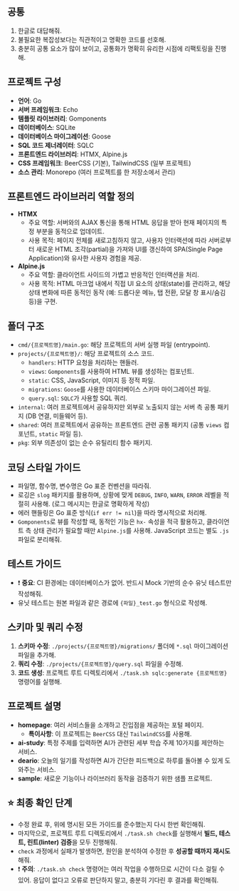 ## 공통

1.  한글로 대답해줘.
2.  불필요한 복잡성보다는 직관적이고 명확한 코드를 선호해.
3.  충분히 공통 요소가 많이 보이고, 공통화가 명확히 유리한 시점에 리팩토링을 진행해.

## 프로젝트 구성

- **언어**: Go
- **서버 프레임워크**: Echo
- **템플릿 라이브러리**: Gomponents
- **데이터베이스**: SQLite
- **데이터베이스 마이그레이션**: Goose
- **SQL 코드 제너레이터**: SQLC
- **프론트엔드 라이브러리**: HTMX, Alpine.js
- **CSS 프레임워크**: BeerCSS (기본), TailwindCSS (일부 프로젝트)
- **소스 관리**: Monorepo (여러 프로젝트를 한 저장소에서 관리)

## 프론트엔드 라이브러리 역할 정의

- **HTMX**
  - 주요 역할: 서버와의 AJAX 통신을 통해 HTML 응답을 받아 현재 페이지의 특정 부분을 동적으로 업데이트.
  - 사용 목적: 페이지 전체를 새로고침하지 않고, 사용자 인터랙션에 따라 서버로부터 새로운 HTML 조각(partial)을 가져와 UI를 갱신하여 SPA(Single Page Application)와 유사한 사용자 경험을 제공.
- **Alpine.js**
  - 주요 역할: 클라이언트 사이드의 가볍고 반응적인 인터랙션을 처리.
  - 사용 목적: HTML 마크업 내에서 직접 UI 요소의 상태(state)를 관리하고, 해당 상태 변화에 따른 동적인 동작 (예: 드롭다운 메뉴, 탭 전환, 모달 창 표시/숨김 등)을 구현.

## 폴더 구조

- `cmd/{프로젝트명}/main.go`: 해당 프로젝트의 서버 실행 파일 (entrypoint).
- `projects/{프로젝트명}/`: 해당 프로젝트의 소스 코드.
  - `handlers`: HTTP 요청을 처리하는 핸들러.
  - `views`: `Gomponents`를 사용하여 HTML 뷰를 생성하는 컴포넌트.
  - `static`: CSS, JavaScript, 이미지 등 정적 파일.
  - `migrations`: `Goose`를 사용한 데이터베이스 스키마 마이그레이션 파일.
  - `query.sql`: `SQLC`가 사용할 SQL 쿼리.
- `internal`: 여러 프로젝트에서 공유하지만 외부로 노출되지 않는 서버 측 공통 패키지 (DB 연결, 미들웨어 등).
- `shared`: 여러 프로젝트에서 공유하는 프론트엔드 관련 공통 패키지 (공통 `views` 컴포넌트, `static` 파일 등).
- `pkg`: 외부 의존성이 없는 순수 유틸리티 함수 패키지.

## 코딩 스타일 가이드

- 파일명, 함수명, 변수명은 Go 표준 컨벤션을 따라줘.
- 로깅은 `slog` 패키지를 활용하며, 상황에 맞게 `DEBUG`, `INFO`, `WARN`, `ERROR` 레벨을 적절히 사용해. (로그 메시지는 한글로 명확하게 작성)
- 에러 핸들링은 Go 표준 방식(`if err != nil`)을 따라 명시적으로 처리해.
- `Gomponents`로 뷰를 작성할 때, 동적인 기능은 `hx-` 속성을 적극 활용하고, 클라이언트 측 상태 관리가 필요할 때만 `Alpine.js`를 사용해. JavaScript 코드는 별도 `.js` 파일로 분리해줘.

## 테스트 가이드

- ❗ **중요**: CI 환경에는 데이터베이스가 없어. 반드시 Mock 기반의 순수 유닛 테스트만 작성해줘.
- 유닛 테스트는 원본 파일과 같은 경로에 `{파일}_test.go` 형식으로 작성해.

## 스키마 및 쿼리 수정

1.  **스키마 수정**: `./projects/{프로젝트명}/migrations/` 폴더에 `*.sql` 마이그레이션 파일을 추가해.
2.  **쿼리 수정**: `./projects/{프로젝트명}/query.sql` 파일을 수정해.
3.  **코드 생성**: 프로젝트 루트 디렉토리에서 `./task.sh sqlc:generate {프로젝트명}` 명령어를 실행해.

## 프로젝트 설명

- **homepage**: 여러 서비스들을 소개하고 진입점을 제공하는 포털 페이지.
  - **특이사항**: 이 프로젝트는 `BeerCSS` 대신 `TailwindCSS`를 사용해.
- **ai-study**: 특정 주제를 입력하면 AI가 관련된 세부 학습 주제 10가지를 제안하는 서비스.
- **deario**: 오늘의 일기를 작성하면 AI가 간단한 피드백으로 하루를 돌아볼 수 있게 도와주는 서비스.
- **sample**: 새로운 기능이나 라이브러리 동작을 검증하기 위한 샘플 프로젝트.

## ⭐ 최종 확인 단계

- 수정 완료 후, 위에 명시된 모든 가이드를 준수했는지 다시 한번 확인해줘.
- 마지막으로, 프로젝트 루트 디렉토리에서 `./task.sh check`를 실행해서 **빌드, 테스트, 린트(linter) 검증**을 모두 진행해줘.
- `check` 과정에서 실패가 발생하면, 원인을 분석하여 수정한 후 **성공할 때까지 재시도**해줘.
- ❗ **주의**: `./task.sh check` 명령어는 여러 작업을 수행하므로 시간이 다소 걸릴 수 있어. 응답이 없다고 오류로 판단하지 말고, 충분히 기다린 후 결과를 확인해줘.
